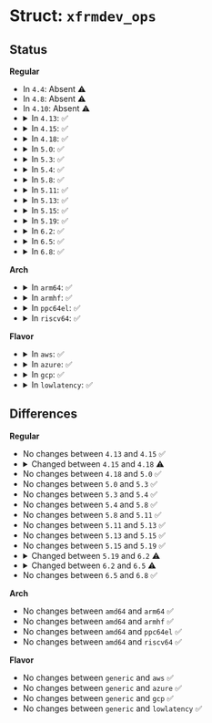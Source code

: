 # Struct: <code>xfrmdev_ops</code>

## Status
<b>Regular</b>
<ul>
<li>
In <code>4.4</code>: Absent ⚠️
</li>
<li>
In <code>4.8</code>: Absent ⚠️
</li>
<li>
In <code>4.10</code>: Absent ⚠️
</li>
<li>
<details>
<summary>In <code>4.13</code>: ✅</summary>

```c
struct xfrmdev_ops {
    int (*xdo_dev_state_add)(struct xfrm_state *);
    void (*xdo_dev_state_delete)(struct xfrm_state *);
    void (*xdo_dev_state_free)(struct xfrm_state *);
    bool (*xdo_dev_offload_ok)(struct sk_buff *, struct xfrm_state *);
};
```
</details>
</li>
<li>
<details>
<summary>In <code>4.15</code>: ✅</summary>

```c
struct xfrmdev_ops {
    int (*xdo_dev_state_add)(struct xfrm_state *);
    void (*xdo_dev_state_delete)(struct xfrm_state *);
    void (*xdo_dev_state_free)(struct xfrm_state *);
    bool (*xdo_dev_offload_ok)(struct sk_buff *, struct xfrm_state *);
};
```
</details>
</li>
<li>
<details>
<summary>In <code>4.18</code>: ✅</summary>

```c
struct xfrmdev_ops {
    int (*xdo_dev_state_add)(struct xfrm_state *);
    void (*xdo_dev_state_delete)(struct xfrm_state *);
    void (*xdo_dev_state_free)(struct xfrm_state *);
    bool (*xdo_dev_offload_ok)(struct sk_buff *, struct xfrm_state *);
    void (*xdo_dev_state_advance_esn)(struct xfrm_state *);
};
```
</details>
</li>
<li>
<details>
<summary>In <code>5.0</code>: ✅</summary>

```c
struct xfrmdev_ops {
    int (*xdo_dev_state_add)(struct xfrm_state *);
    void (*xdo_dev_state_delete)(struct xfrm_state *);
    void (*xdo_dev_state_free)(struct xfrm_state *);
    bool (*xdo_dev_offload_ok)(struct sk_buff *, struct xfrm_state *);
    void (*xdo_dev_state_advance_esn)(struct xfrm_state *);
};
```
</details>
</li>
<li>
<details>
<summary>In <code>5.3</code>: ✅</summary>

```c
struct xfrmdev_ops {
    int (*xdo_dev_state_add)(struct xfrm_state *);
    void (*xdo_dev_state_delete)(struct xfrm_state *);
    void (*xdo_dev_state_free)(struct xfrm_state *);
    bool (*xdo_dev_offload_ok)(struct sk_buff *, struct xfrm_state *);
    void (*xdo_dev_state_advance_esn)(struct xfrm_state *);
};
```
</details>
</li>
<li>
<details>
<summary>In <code>5.4</code>: ✅</summary>

```c
struct xfrmdev_ops {
    int (*xdo_dev_state_add)(struct xfrm_state *);
    void (*xdo_dev_state_delete)(struct xfrm_state *);
    void (*xdo_dev_state_free)(struct xfrm_state *);
    bool (*xdo_dev_offload_ok)(struct sk_buff *, struct xfrm_state *);
    void (*xdo_dev_state_advance_esn)(struct xfrm_state *);
};
```
</details>
</li>
<li>
<details>
<summary>In <code>5.8</code>: ✅</summary>

```c
struct xfrmdev_ops {
    int (*xdo_dev_state_add)(struct xfrm_state *);
    void (*xdo_dev_state_delete)(struct xfrm_state *);
    void (*xdo_dev_state_free)(struct xfrm_state *);
    bool (*xdo_dev_offload_ok)(struct sk_buff *, struct xfrm_state *);
    void (*xdo_dev_state_advance_esn)(struct xfrm_state *);
};
```
</details>
</li>
<li>
<details>
<summary>In <code>5.11</code>: ✅</summary>

```c
struct xfrmdev_ops {
    int (*xdo_dev_state_add)(struct xfrm_state *);
    void (*xdo_dev_state_delete)(struct xfrm_state *);
    void (*xdo_dev_state_free)(struct xfrm_state *);
    bool (*xdo_dev_offload_ok)(struct sk_buff *, struct xfrm_state *);
    void (*xdo_dev_state_advance_esn)(struct xfrm_state *);
};
```
</details>
</li>
<li>
<details>
<summary>In <code>5.13</code>: ✅</summary>

```c
struct xfrmdev_ops {
    int (*xdo_dev_state_add)(struct xfrm_state *);
    void (*xdo_dev_state_delete)(struct xfrm_state *);
    void (*xdo_dev_state_free)(struct xfrm_state *);
    bool (*xdo_dev_offload_ok)(struct sk_buff *, struct xfrm_state *);
    void (*xdo_dev_state_advance_esn)(struct xfrm_state *);
};
```
</details>
</li>
<li>
<details>
<summary>In <code>5.15</code>: ✅</summary>

```c
struct xfrmdev_ops {
    int (*xdo_dev_state_add)(struct xfrm_state *);
    void (*xdo_dev_state_delete)(struct xfrm_state *);
    void (*xdo_dev_state_free)(struct xfrm_state *);
    bool (*xdo_dev_offload_ok)(struct sk_buff *, struct xfrm_state *);
    void (*xdo_dev_state_advance_esn)(struct xfrm_state *);
};
```
</details>
</li>
<li>
<details>
<summary>In <code>5.19</code>: ✅</summary>

```c
struct xfrmdev_ops {
    int (*xdo_dev_state_add)(struct xfrm_state *);
    void (*xdo_dev_state_delete)(struct xfrm_state *);
    void (*xdo_dev_state_free)(struct xfrm_state *);
    bool (*xdo_dev_offload_ok)(struct sk_buff *, struct xfrm_state *);
    void (*xdo_dev_state_advance_esn)(struct xfrm_state *);
};
```
</details>
</li>
<li>
<details>
<summary>In <code>6.2</code>: ✅</summary>

```c
struct xfrmdev_ops {
    int (*xdo_dev_state_add)(struct xfrm_state *);
    void (*xdo_dev_state_delete)(struct xfrm_state *);
    void (*xdo_dev_state_free)(struct xfrm_state *);
    bool (*xdo_dev_offload_ok)(struct sk_buff *, struct xfrm_state *);
    void (*xdo_dev_state_advance_esn)(struct xfrm_state *);
    void (*xdo_dev_state_update_curlft)(struct xfrm_state *);
    int (*xdo_dev_policy_add)(struct xfrm_policy *);
    void (*xdo_dev_policy_delete)(struct xfrm_policy *);
    void (*xdo_dev_policy_free)(struct xfrm_policy *);
};
```
</details>
</li>
<li>
<details>
<summary>In <code>6.5</code>: ✅</summary>

```c
struct xfrmdev_ops {
    int (*xdo_dev_state_add)(struct xfrm_state *, struct netlink_ext_ack *);
    void (*xdo_dev_state_delete)(struct xfrm_state *);
    void (*xdo_dev_state_free)(struct xfrm_state *);
    bool (*xdo_dev_offload_ok)(struct sk_buff *, struct xfrm_state *);
    void (*xdo_dev_state_advance_esn)(struct xfrm_state *);
    void (*xdo_dev_state_update_curlft)(struct xfrm_state *);
    int (*xdo_dev_policy_add)(struct xfrm_policy *, struct netlink_ext_ack *);
    void (*xdo_dev_policy_delete)(struct xfrm_policy *);
    void (*xdo_dev_policy_free)(struct xfrm_policy *);
};
```
</details>
</li>
<li>
<details>
<summary>In <code>6.8</code>: ✅</summary>

```c
struct xfrmdev_ops {
    int (*xdo_dev_state_add)(struct xfrm_state *, struct netlink_ext_ack *);
    void (*xdo_dev_state_delete)(struct xfrm_state *);
    void (*xdo_dev_state_free)(struct xfrm_state *);
    bool (*xdo_dev_offload_ok)(struct sk_buff *, struct xfrm_state *);
    void (*xdo_dev_state_advance_esn)(struct xfrm_state *);
    void (*xdo_dev_state_update_curlft)(struct xfrm_state *);
    int (*xdo_dev_policy_add)(struct xfrm_policy *, struct netlink_ext_ack *);
    void (*xdo_dev_policy_delete)(struct xfrm_policy *);
    void (*xdo_dev_policy_free)(struct xfrm_policy *);
};
```
</details>
</li>
</ul>
<b>Arch</b>
<ul>
<li>
<details>
<summary>In <code>arm64</code>: ✅</summary>

```c
struct xfrmdev_ops {
    int (*xdo_dev_state_add)(struct xfrm_state *);
    void (*xdo_dev_state_delete)(struct xfrm_state *);
    void (*xdo_dev_state_free)(struct xfrm_state *);
    bool (*xdo_dev_offload_ok)(struct sk_buff *, struct xfrm_state *);
    void (*xdo_dev_state_advance_esn)(struct xfrm_state *);
};
```
</details>
</li>
<li>
<details>
<summary>In <code>armhf</code>: ✅</summary>

```c
struct xfrmdev_ops {
    int (*xdo_dev_state_add)(struct xfrm_state *);
    void (*xdo_dev_state_delete)(struct xfrm_state *);
    void (*xdo_dev_state_free)(struct xfrm_state *);
    bool (*xdo_dev_offload_ok)(struct sk_buff *, struct xfrm_state *);
    void (*xdo_dev_state_advance_esn)(struct xfrm_state *);
};
```
</details>
</li>
<li>
<details>
<summary>In <code>ppc64el</code>: ✅</summary>

```c
struct xfrmdev_ops {
    int (*xdo_dev_state_add)(struct xfrm_state *);
    void (*xdo_dev_state_delete)(struct xfrm_state *);
    void (*xdo_dev_state_free)(struct xfrm_state *);
    bool (*xdo_dev_offload_ok)(struct sk_buff *, struct xfrm_state *);
    void (*xdo_dev_state_advance_esn)(struct xfrm_state *);
};
```
</details>
</li>
<li>
<details>
<summary>In <code>riscv64</code>: ✅</summary>

```c
struct xfrmdev_ops {
    int (*xdo_dev_state_add)(struct xfrm_state *);
    void (*xdo_dev_state_delete)(struct xfrm_state *);
    void (*xdo_dev_state_free)(struct xfrm_state *);
    bool (*xdo_dev_offload_ok)(struct sk_buff *, struct xfrm_state *);
    void (*xdo_dev_state_advance_esn)(struct xfrm_state *);
};
```
</details>
</li>
</ul>
<b>Flavor</b>
<ul>
<li>
<details>
<summary>In <code>aws</code>: ✅</summary>

```c
struct xfrmdev_ops {
    int (*xdo_dev_state_add)(struct xfrm_state *);
    void (*xdo_dev_state_delete)(struct xfrm_state *);
    void (*xdo_dev_state_free)(struct xfrm_state *);
    bool (*xdo_dev_offload_ok)(struct sk_buff *, struct xfrm_state *);
    void (*xdo_dev_state_advance_esn)(struct xfrm_state *);
};
```
</details>
</li>
<li>
<details>
<summary>In <code>azure</code>: ✅</summary>

```c
struct xfrmdev_ops {
    int (*xdo_dev_state_add)(struct xfrm_state *);
    void (*xdo_dev_state_delete)(struct xfrm_state *);
    void (*xdo_dev_state_free)(struct xfrm_state *);
    bool (*xdo_dev_offload_ok)(struct sk_buff *, struct xfrm_state *);
    void (*xdo_dev_state_advance_esn)(struct xfrm_state *);
};
```
</details>
</li>
<li>
<details>
<summary>In <code>gcp</code>: ✅</summary>

```c
struct xfrmdev_ops {
    int (*xdo_dev_state_add)(struct xfrm_state *);
    void (*xdo_dev_state_delete)(struct xfrm_state *);
    void (*xdo_dev_state_free)(struct xfrm_state *);
    bool (*xdo_dev_offload_ok)(struct sk_buff *, struct xfrm_state *);
    void (*xdo_dev_state_advance_esn)(struct xfrm_state *);
};
```
</details>
</li>
<li>
<details>
<summary>In <code>lowlatency</code>: ✅</summary>

```c
struct xfrmdev_ops {
    int (*xdo_dev_state_add)(struct xfrm_state *);
    void (*xdo_dev_state_delete)(struct xfrm_state *);
    void (*xdo_dev_state_free)(struct xfrm_state *);
    bool (*xdo_dev_offload_ok)(struct sk_buff *, struct xfrm_state *);
    void (*xdo_dev_state_advance_esn)(struct xfrm_state *);
};
```
</details>
</li>
</ul>

## Differences
<b>Regular</b>
<ul>
<li>
No changes between <code>4.13</code> and <code>4.15</code> ✅
</li>
<li>
<details>
<summary>Changed between <code>4.15</code> and <code>4.18</code> ⚠️</summary>
<ul>
<li>
<b>Field added. </b>
<code>void (*xdo_dev_state_advance_esn)(struct xfrm_state *)</code>
</li>
</ul>
</details>
</li>
<li>
No changes between <code>4.18</code> and <code>5.0</code> ✅
</li>
<li>
No changes between <code>5.0</code> and <code>5.3</code> ✅
</li>
<li>
No changes between <code>5.3</code> and <code>5.4</code> ✅
</li>
<li>
No changes between <code>5.4</code> and <code>5.8</code> ✅
</li>
<li>
No changes between <code>5.8</code> and <code>5.11</code> ✅
</li>
<li>
No changes between <code>5.11</code> and <code>5.13</code> ✅
</li>
<li>
No changes between <code>5.13</code> and <code>5.15</code> ✅
</li>
<li>
No changes between <code>5.15</code> and <code>5.19</code> ✅
</li>
<li>
<details>
<summary>Changed between <code>5.19</code> and <code>6.2</code> ⚠️</summary>
<ul>
<li>
<b>Field added. </b>
<code>void (*xdo_dev_state_update_curlft)(struct xfrm_state *)</code>
</li>
<li>
<b>Field added. </b>
<code>int (*xdo_dev_policy_add)(struct xfrm_policy *)</code>
</li>
<li>
<b>Field added. </b>
<code>void (*xdo_dev_policy_delete)(struct xfrm_policy *)</code>
</li>
<li>
<b>Field added. </b>
<code>void (*xdo_dev_policy_free)(struct xfrm_policy *)</code>
</li>
</ul>
</details>
</li>
<li>
<details>
<summary>Changed between <code>6.2</code> and <code>6.5</code> ⚠️</summary>
<ul>
<li>
<b>Field type changed. </b>
<code>int (*xdo_dev_state_add)(struct xfrm_state *)</code> ➡️ <code>int (*xdo_dev_state_add)(struct xfrm_state *, struct netlink_ext_ack *)</code>
</li>
<li>
<b>Field type changed. </b>
<code>int (*xdo_dev_policy_add)(struct xfrm_policy *)</code> ➡️ <code>int (*xdo_dev_policy_add)(struct xfrm_policy *, struct netlink_ext_ack *)</code>
</li>
</ul>
</details>
</li>
<li>
No changes between <code>6.5</code> and <code>6.8</code> ✅
</li>
</ul>
<b>Arch</b>
<ul>
<li>
No changes between <code>amd64</code> and <code>arm64</code> ✅
</li>
<li>
No changes between <code>amd64</code> and <code>armhf</code> ✅
</li>
<li>
No changes between <code>amd64</code> and <code>ppc64el</code> ✅
</li>
<li>
No changes between <code>amd64</code> and <code>riscv64</code> ✅
</li>
</ul>
<b>Flavor</b>
<ul>
<li>
No changes between <code>generic</code> and <code>aws</code> ✅
</li>
<li>
No changes between <code>generic</code> and <code>azure</code> ✅
</li>
<li>
No changes between <code>generic</code> and <code>gcp</code> ✅
</li>
<li>
No changes between <code>generic</code> and <code>lowlatency</code> ✅
</li>
</ul>
